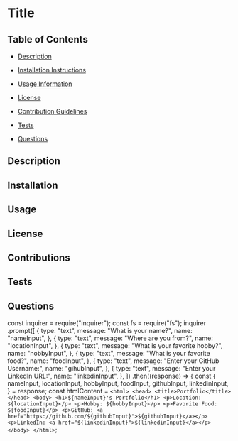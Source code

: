 # Title

## Table of Contents

- [Description](#my-description)

- [Installation Instructions](#my-installation)

- [Usage Information](#my-usage)

- [License](#my-license)

- [Contribution Guidelines](#my-contributions)

- [Tests](#my-tests)

- [Questions](#my-questions)

## Description <a name="my-description"></a>

## Installation <a name="my-installation"></a>

## Usage <a name="my-usage"></a>

## License <a name="my-license"></a>

## Contributions <a name="my-contributions"></a>

## Tests <a name="my-tests"></a>

## Questions <a name="my-questions"></a>


const inquirer = require("inquirer");
const fs = require("fs");
inquirer
  .prompt([
    {
      type: "text",
      message: "What is your name?",
      name: "nameInput",
    },
    {
      type: "text",
      message: "Where are you from?",
      name: "locationInput",
    },
    {
      type: "text",
      message: "What is your favorite hobby?",
      name: "hobbyInput",
    },
    {
      type: "text",
      message: "What is your favorite food?",
      name: "foodInput",
    },
    {
      type: "text",
      message: "Enter your GitHub Username:",
      name: "gihubInput",
    },
    {
      type: "text",
      message: "Enter your LinkedIn URL:",
      name: "linkedinInput",
    },
  ])
  .then((response) => {
    const {
      nameInput,
      locationInput,
      hobbyInput,
      foodInput,
      githubInput,
      linkedinInput,
    } = response;
    const htmlContent = `
      <html>
        <head>
          <title>Portfolio</title>
        </head>
        <body>
          <h1>${nameInput}'s Portfolio</h1>
          <p>Location: ${locationInput}</p>
          <p>Hobby: ${hobbyInput}</p>
          <p>Favorite Food: ${foodInput}</p>
          <p>GitHub: <a href="https://github.com/${githubInput}">${githubInput}</a></p>
          <p>LinkedIn: <a href="${linkedinInput}">${linkedinInput}</a></p>
        </body>
      </html>
    `;